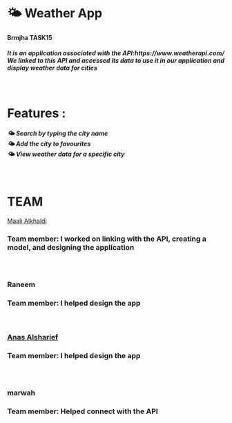 # 🌤️ Weather App
 <h4>Brmjha TASK15 </h4>

<h5> It is an application associated with the API:https://www.weatherapi.com/ <br>
We linked to this API and accessed its data to use it in our application and display weather data for cities <h5>


<br>
  
# Features :
<h5>
🌤️ Search by typing the city name <br>
🌤️ Add the city to favourites <br>
🌤️ View weather data for a specific city

</h5>
<br>

#  TEAM 

<a href="https://github.com/3Maali" target="_blank">Maali Alkhaldi</a>
<h3>Team member:
I worked on linking with the API, creating a model, and designing the application <br>
 <h3/>
<br> 


<h3>Raneem </h3>

<h3>Team member:
I helped design the app <br>

 <h3/>
<br> 

<a href="https://github.com/iivcoz" target="_blank">Anas Alsharief </a>

<h3>Team member:
I helped design the app <br>

 <h3/>
<br> 

<h3> marwah</h3>

<h3>Team member:
Helped connect with the API <br>

 <h3/>
<br> 

